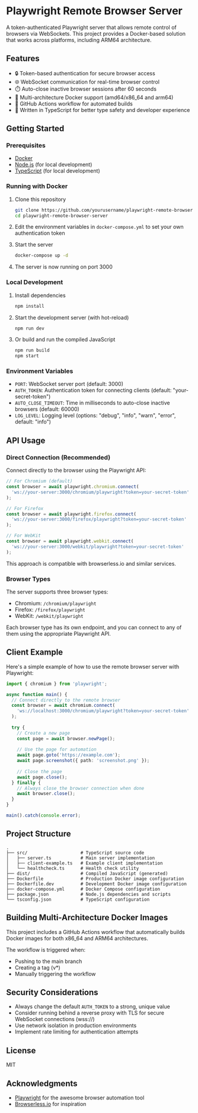 # Playwright Remote Browser Server

A token-authenticated Playwright server that allows remote control of browsers via WebSockets. This project provides a Docker-based solution that works across platforms, including ARM64 architecture.

## Features

- 🔒 Token-based authentication for secure browser access
- 🌐 WebSocket communication for real-time browser control
- ⏱️ Auto-close inactive browser sessions after 60 seconds
- 🐳 Multi-architecture Docker support (amd64/x86_64 and arm64)
- 🚀 GitHub Actions workflow for automated builds
- 📝 Written in TypeScript for better type safety and developer experience

## Getting Started

### Prerequisites

- [Docker](https://docs.docker.com/get-docker/)
- [Node.js](https://nodejs.org/) (for local development)
- [TypeScript](https://www.typescriptlang.org/) (for local development)

### Running with Docker

1. Clone this repository
   ```bash
   git clone https://github.com/yourusername/playwright-remote-browser-server.git
   cd playwright-remote-browser-server
   ```

2. Edit the environment variables in `docker-compose.yml` to set your own authentication token

3. Start the server
   ```bash
   docker-compose up -d
   ```

4. The server is now running on port 3000

### Local Development

1. Install dependencies
   ```bash
   npm install
   ```

2. Start the development server (with hot-reload)
   ```bash
   npm run dev
   ```

3. Or build and run the compiled JavaScript
   ```bash
   npm run build
   npm start
   ```

### Environment Variables

- `PORT`: WebSocket server port (default: 3000)
- `AUTH_TOKEN`: Authentication token for connecting clients (default: "your-secret-token")
- `AUTO_CLOSE_TIMEOUT`: Time in milliseconds to auto-close inactive browsers (default: 60000)
- `LOG_LEVEL`: Logging level (options: "debug", "info", "warn", "error", default: "info")

## API Usage

### Direct Connection (Recommended)

Connect directly to the browser using the Playwright API:

```typescript
// For Chromium (default)
const browser = await playwright.chromium.connect(
  'ws://your-server:3000/chromium/playwright?token=your-secret-token'
);

// For Firefox
const browser = await playwright.firefox.connect(
  'ws://your-server:3000/firefox/playwright?token=your-secret-token'
);

// For WebKit
const browser = await playwright.webkit.connect(
  'ws://your-server:3000/webkit/playwright?token=your-secret-token'
);
```

This approach is compatible with browserless.io and similar services.

### Browser Types

The server supports three browser types:
- Chromium: `/chromium/playwright`
- Firefox: `/firefox/playwright`
- WebKit: `/webkit/playwright`

Each browser type has its own endpoint, and you can connect to any of them using the appropriate Playwright API.

## Client Example

Here's a simple example of how to use the remote browser server with Playwright:

```typescript
import { chromium } from 'playwright';

async function main() {
  // Connect directly to the remote browser
  const browser = await chromium.connect(
    'ws://localhost:3000/chromium/playwright?token=your-secret-token'
  );
  
  try {
    // Create a new page
    const page = await browser.newPage();
    
    // Use the page for automation
    await page.goto('https://example.com');
    await page.screenshot({ path: 'screenshot.png' });
    
    // Close the page
    await page.close();
  } finally {
    // Always close the browser connection when done
    await browser.close();
  }
}

main().catch(console.error);
```

## Project Structure

```
.
├── src/                    # TypeScript source code
│   ├── server.ts           # Main server implementation
│   ├── client-example.ts   # Example client implementation
│   └── healthcheck.ts      # Health check utility
├── dist/                   # Compiled JavaScript (generated)
├── Dockerfile              # Production Docker image configuration
├── Dockerfile.dev          # Development Docker image configuration
├── docker-compose.yml      # Docker Compose configuration
├── package.json            # Node.js dependencies and scripts
└── tsconfig.json           # TypeScript configuration
```

## Building Multi-Architecture Docker Images

This project includes a GitHub Actions workflow that automatically builds Docker images for both x86_64 and ARM64 architectures.

The workflow is triggered when:
- Pushing to the main branch
- Creating a tag (v*)
- Manually triggering the workflow

## Security Considerations

- Always change the default `AUTH_TOKEN` to a strong, unique value
- Consider running behind a reverse proxy with TLS for secure WebSocket connections (wss://)
- Use network isolation in production environments
- Implement rate limiting for authentication attempts

## License

MIT

## Acknowledgments

- [Playwright](https://playwright.dev/) for the awesome browser automation tool
- [Browserless.io](https://browserless.io/) for inspiration
